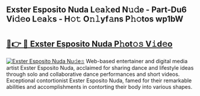 ## Exster Esposito Nuda L𝚎a𝚔ed N𝚞𝚍e - Part-Du6 Vi𝚍𝚎o L𝚎a𝚔s - H𝚘𝚝 O𝚗𝚕yf𝚊ns P𝚑𝚘tos wp1bW

# <h2><a href="http://kf5jeu.oniu.top/?m=Exster+Esposito+Nuda">🔗👉 🔴 Exster Esposito Nuda P𝚑ot𝚘𝚜 V𝚒d𝚎o</a></h2>

[![Exster Esposito Nuda Nu𝚍e𝚜](https://i.imgur.com/0qMVB7G.gif)](http://kf5jeu.oniu.top/?m=Exster+Esposito+Nuda)
Web-based entertainer and digital media artist Exster Esposito Nuda, acclaimed for sharing dance and lifestyle ideas through solo and collaborative dance performances and short videos. Exceptional contortionist Exster Esposito Nuda, famed for their remarkable abilities and accomplishments in contorting their body into various shapes.  
